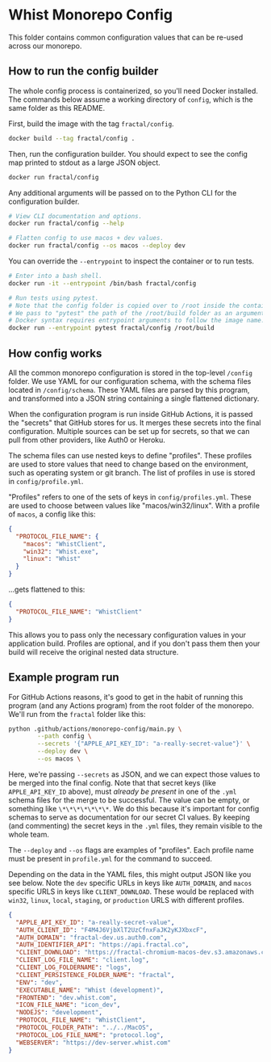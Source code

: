 # Whist Monorepo Config

This folder contains common configuration values that can be re-used across our monorepo.

## How to run the config builder

The whole config process is containerized, so you'll need Docker installed. The commands below assume a working directory of `config`, which is the same folder as this README.

First, build the image with the tag `fractal/config`.

```bash
docker build --tag fractal/config .
```

Then, run the configuration builder. You should expect to see the config map printed to stdout as a large JSON object.

```bash
docker run fractal/config
```

Any additional arguments will be passed on to the Python CLI for the configuration builder.

```bash
# View CLI documentation and options.
docker run fractal/config --help

# Flatten config to use macos + dev values.
docker run fractal/config --os macos --deploy dev
```

You can override the `--entrypoint` to inspect the container or to run tests.

```bash
# Enter into a bash shell.
docker run -it --entrypoint /bin/bash fractal/config

# Run tests using pytest.
# Note that the config folder is copied over to /root inside the container.
# We pass to "pytest" the path of the /root/build folder as an argument.
# Docker syntax requires entrypoint arguments to follow the image name.
docker run --entrypoint pytest fractal/config /root/build
```

## How config works

All the common monorepo configuration is stored in the top-level `/config` folder. We use YAML for our configuration schema, with the schema files located in `/config/schema`. These YAML files are parsed by this program, and transformed into a JSON string containing a single flattened dictionary.

When the configuration program is run inside GitHub Actions, it is passed the "secrets" that GitHub stores for us. It merges these secrets into the final configuration. Multiple sources can be set up for secrets, so that we can pull from other providers, like Auth0 or Heroku.

The schema files can use nested keys to define "profiles". These profiles are used to store values that need to change based on the environment, such as operating system or git branch. The list of profiles in use is stored in `config/profile.yml`.

"Profiles" refers to one of the sets of keys in `config/profiles.yml`. These are used to choose between values like "macos/win32/linux". With a profile of `macos`, a config like this:

```json
{
  "PROTOCOL_FILE_NAME": {
    "macos": "WhistClient",
    "win32": "Whist.exe",
    "linux": "Whist"
  }
}
```

...gets flattened to this:

```json
{
  "PROTOCOL_FILE_NAME": "WhistClient"
}
```

This allows you to pass only the necessary configuration values in your application build. Profiles are optional, and if you don't pass them then your build will receive the original nested data structure.

## Example program run

For GitHub Actions reasons, it's good to get in the habit of running this program (and any Actions program) from the root folder of the monorepo. We'll run from the `fractal` folder like this:

```bash
python .github/actions/monorepo-config/main.py \
        --path config \
        --secrets '{"APPLE_API_KEY_ID": "a-really-secret-value"}' \
        --deploy dev \
        --os macos \
```

Here, we're passing `--secrets` as JSON, and we can expect those values to be merged into the final config. Note that that secret keys (like `APPLE_API_KEY_ID` above), must _already be present_ in one of the `.yml` schema files for the merge to be successful. The value can be empty, or something like `\*\*\*\*\*\*\*`. We do this because it's important for config schemas to serve as documentation for our secret CI values. By keeping (and commenting) the secret keys in the `.yml` files, they remain visible to the whole team.

The `--deploy` and `--os` flags are examples of "profiles". Each profile name must be present in `profile.yml` for the command to succeed.

Depending on the data in the YAML files, this might output JSON like you see below. Note the `dev` specific URLs in keys like `AUTH_DOMAIN`, and `macos` specific URLS in keys like `CLIENT_DOWNLOAD`. These would be replaced with `win32`, `linux`, `local`, `staging`, or `production` URLS with different profiles.

```json
{
  "APPLE_API_KEY_ID": "a-really-secret-value",
  "AUTH_CLIENT_ID": "F4M4J6VjbXlT2UzCfnxFaJK2yKJXbxcF",
  "AUTH_DOMAIN": "fractal-dev.us.auth0.com",
  "AUTH_IDENTIFIER_API": "https://api.fractal.co",
  "CLIENT_DOWNLOAD": "https://fractal-chromium-macos-dev.s3.amazonaws.com/Whist.dmg",
  "CLIENT_LOG_FILE_NAME": "client.log",
  "CLIENT_LOG_FOLDERNAME": "logs",
  "CLIENT_PERSISTENCE_FOLDER_NAME": "fractal",
  "ENV": "dev",
  "EXECUTABLE_NAME": "Whist (development)",
  "FRONTEND": "dev.whist.com",
  "ICON_FILE_NAME": "icon_dev",
  "NODEJS": "development",
  "PROTOCOL_FILE_NAME": "WhistClient",
  "PROTOCOL_FOLDER_PATH": "../../MacOS",
  "PROTOCOL_LOG_FILE_NAME": "protocol.log",
  "WEBSERVER": "https://dev-server.whist.com"
}
```
